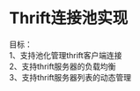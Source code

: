 <h1>Thrift连接池实现</h1>

目标：<br/>
  1、支持池化管理thrift客户端连接<br/>
  2、支持thrift服务器的负载均衡<br/>
  3、支持thrift服务器列表的动态管理<br/>
